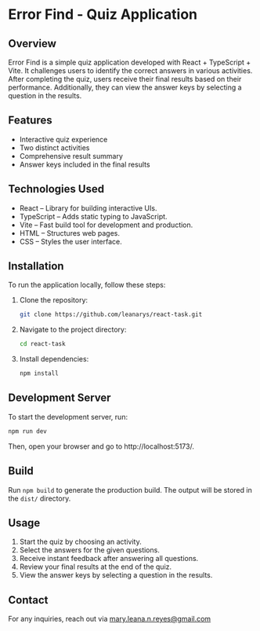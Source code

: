 # Error Find - Quiz Application

## Overview

Error Find is a simple quiz application developed with React + TypeScript + Vite. It challenges users to identify the correct answers in various activities. After completing the quiz, users receive their final results based on their performance. Additionally, they can view the answer keys by selecting a question in the results.

## Features

- Interactive quiz experience
- Two distinct activities
- Comprehensive result summary
- Answer keys included in the final results

## Technologies Used

- React – Library for building interactive UIs.
- TypeScript – Adds static typing to JavaScript.
- Vite – Fast build tool for development and production.
- HTML – Structures web pages.
- CSS – Styles the user interface.
  
## Installation

To run the application locally, follow these steps:

1. Clone the repository:
   ```bash
   git clone https://github.com/leanarys/react-task.git
   ```
2. Navigate to the project directory:
   ```bash
   cd react-task
   ```
3. Install dependencies:
   ```bash
   npm install
   ```

## Development Server

To start the development server, run:
   ```bash
   npm run dev
   ```
Then, open your browser and go to http://localhost:5173/.

## Build

Run `npm build` to generate the production build. The output will be stored in the `dist/` directory.

## Usage
1. Start the quiz by choosing an activity.
2. Select the answers for the given questions.
3. Receive instant feedback after answering all questions.
4. Review your final results at the end of the quiz.
5. View the answer keys by selecting a question in the results.

## Contact

For any inquiries, reach out via mary.leana.n.reyes@gmail.com

